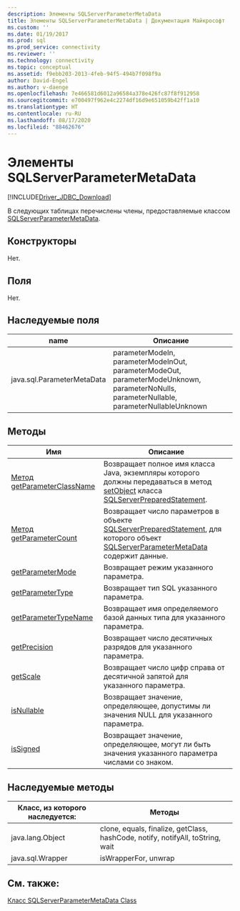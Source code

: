 ```yaml
---
description: Элементы SQLServerParameterMetaData
title: Элементы SQLServerParameterMetaData | Документация Майкрософт
ms.custom: ''
ms.date: 01/19/2017
ms.prod: sql
ms.prod_service: connectivity
ms.reviewer: ''
ms.technology: connectivity
ms.topic: conceptual
ms.assetid: f9ebb203-2013-4feb-94f5-494b7f098f9a
author: David-Engel
ms.author: v-daenge
ms.openlocfilehash: 7e466581d6012a96584a378e426fc87f8f912958
ms.sourcegitcommit: e700497f962e4c2274df16d9e651059b42ff1a10
ms.translationtype: HT
ms.contentlocale: ru-RU
ms.lasthandoff: 08/17/2020
ms.locfileid: "88462676"
---
```

# <a name="sqlserverparametermetadata-members"></a>Элементы SQLServerParameterMetaData
[!INCLUDE[Driver_JDBC_Download](../../../includes/driver_jdbc_download.md)]

  В следующих таблицах перечислены члены, предоставляемые классом [SQLServerParameterMetaData](../../../connect/jdbc/reference/sqlserverparametermetadata-class.md).  
  
## <a name="constructors"></a>Конструкторы  
 Нет.  
  
## <a name="fields"></a>Поля  
 Нет.  
  
## <a name="inherited-fields"></a>Наследуемые поля  
  
|name|Описание|  
|----------|-----------------|  
|java.sql.ParameterMetaData|parameterModeIn, parameterModeInOut, parameterModeOut, parameterModeUnknown, parameterNoNulls, parameterNullable, parameterNullableUnknown|  
  
## <a name="methods"></a>Методы  
  
|Имя|Описание|  
|----------|-----------------|  
|[Метод getParameterClassName](../../../connect/jdbc/reference/getparameterclassname-method-sqlserverparametermetadata.md)|Возвращает полное имя класса Java, экземпляры которого должны передаваться в метод [setObject](../../../connect/jdbc/reference/setobject-method-sqlserverpreparedstatement.md) класса [SQLServerPreparedStatement](../../../connect/jdbc/reference/sqlserverpreparedstatement-class.md).|  
|[Метод getParameterCount](../../../connect/jdbc/reference/getparametercount-method-sqlserverparametermetadata.md)|Возвращает число параметров в объекте [SQLServerPreparedStatement](../../../connect/jdbc/reference/sqlserverpreparedstatement-class.md), для которого объект [SQLServerParameterMetaData](../../../connect/jdbc/reference/sqlserverparametermetadata-class.md) содержит данные.|  
|[getParameterMode](../../../connect/jdbc/reference/getparametermode-method-sqlserverparametermetadata.md)|Возвращает режим указанного параметра.|  
|[getParameterType](../../../connect/jdbc/reference/getparametertype-method-sqlserverparametermetadata.md)|Возвращает тип SQL указанного параметра.|  
|[getParameterTypeName](../../../connect/jdbc/reference/getparametertypename-method-sqlserverparametermetadata.md)|Возвращает имя определяемого базой данных типа для указанного параметра.|  
|[getPrecision](../../../connect/jdbc/reference/getprecision-method-sqlserverparametermetadata.md)|Возвращает число десятичных разрядов для указанного параметра.|  
|[getScale](../../../connect/jdbc/reference/getscale-method-sqlserverparametermetadata.md)|Возвращает число цифр справа от десятичной запятой для указанного параметра.|  
|[isNullable](../../../connect/jdbc/reference/isnullable-method-sqlserverparametermetadata.md)|Возвращает значение, определяющее, допустимы ли значения NULL для указанного параметра.|  
|[isSigned](../../../connect/jdbc/reference/issigned-method-sqlserverparametermetadata.md)|Возвращает значение, определяющее, могут ли быть значения указанного параметра числами со знаком.|  
  
## <a name="inherited-methods"></a>Наследуемые методы  
  
|Класс, из которого наследуется:|Методы|  
|---------------------------|-------------|  
|java.lang.Object|clone, equals, finalize, getClass, hashCode, notify, notifyAll, toString, wait|  
|java.sql.Wrapper|isWrapperFor, unwrap|  
  
## <a name="see-also"></a>См. также:  
 [Класс SQLServerParameterMetaData Class](../../../connect/jdbc/reference/sqlserverparametermetadata-class.md)  
  
  
